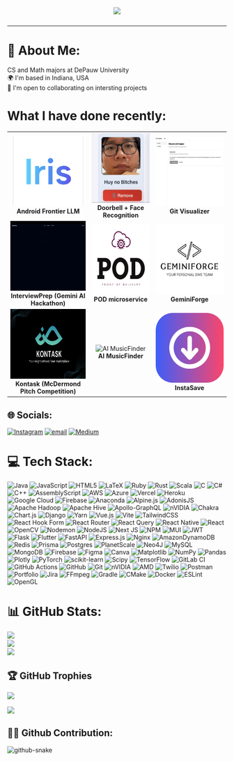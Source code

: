 
<h1 align="center">
    <img src="https://readme-typing-svg.herokuapp.com/?font=Righteous&size=35&center=true&vCenter=true&width=500&height=250&duration=4000&lines=Hi+There!+👋👋👋;+I'm+HuyTran!;&color=41B883" />
</h1>
<hr>

# 💫 About Me:
 CS and Math majors at DePauw University<br>🌍 I'm based in Indiana, USA<br>🤝 I'm open to collaborating on intersting projects<br>
# What I have done recently:

<!--
<div align="center">

![Step 1](./Iris.png) | ![Steep 2](./InstaSave.pngg) | ![Step 3](./PhishIcon.png)
:---:|:---:|:---:
**Android Frontier LLM** | **InstaSave** | **Phish Triage** |

![Step 1](./Gemini.png) | ![Steep 2](./POD.png) | ![Step 3](./Interview.png)
:---:|:---:|:---:
**GeminiForge** | **POD microservice** | **LLM-based InterviewPrep**

![Step 4](./Kontask.png) | <img src="https://github.com/itsnothuy/itsnothuy/blob/main/MusicFinder.gif?raw=true" width="450"/>
:---:|:---:
**Kontask** | **AI MusicFinder**

</div>
-->
<!--
-->

<!-- What I have done recently -->
<div align="center">

<table>
  <tr>
    <td align="center">
      <img src="./Iris.png" alt="Android Frontier LLM" height="160"><br/>
      <b>Android Frontier LLM</b>
    </td>
    <td align="center">
      <img src="./Doorbell.gif" alt="Doorbell" height="160"><br/>
      <b>Doorbell + Face Recognition</b>
    </td>
    <td align="center">
      <img src="./GitVisualizer.png" alt="Git Visualizer" height="160"><br/>
      <b>Git Visualizer</b>
    </td>
  </tr>
  <tr>
    <td align="center">
      <img src="./InterviewPrep.gif" alt="LLM-based InterviewPrep" height="160"><br/>
      <b>InterviewPrep (Gemini AI Hackathon)</b>
    </td>
    <td align="center">
      <img src="./POD.png" alt="POD" height="160"><br/>
      <b>POD microservice</b>
    </td>
    <td align="center">
      <img src="./Gemini.png" alt="GeminiForge" height="160"><br/>
      <b>GeminiForge</b>
    </td>
  </tr>
  <tr>
    <td align="center">
      <img src="./Kontask.png" alt="Kontask" height="160"><br/>
      <b>Kontask (McDermond Pitch Competition) </b>
    </td>
     <td align="center">
      <img src="https://raw.githubusercontent.com/itsnothuy/itsnothuy/main/MusicFinder.gif" alt="AI MusicFinder" height="160"><br/>
      <b>AI MusicFinder</b>
    </td> 
    <td align="center">
      <img src="./InstaSave.png" alt="InstaSave" height="160"><br/>
      <b>InstaSave</b>
    </td>
  </tr>
</table>

</div>
<!---->
<!-- What I have done recently (all images 160x160) -->

<!--
<div align="center">

<table>
  <tr>
    <td align="center">
      <img src="./Iris.png" alt="Android Frontier LLM" width="160" height="160"><br/>
      <b>Android Frontier LLM</b>
    </td>
    <td align="center">
      <img src="./InstaSave.png" alt="InstaSave" width="160" height="160"><br/>
      <b>InstaSave</b>
    </td>
    <td align="center">
      <img src="./PhishIcon.png" alt="Phish Triage" width="160" height="160"><br/>
      <b>Phish Triage</b>
    </td>
  </tr>
  <tr>
    <td align="center">
      <img src="./Gemini.png" alt="GeminiForge" width="160" height="160"><br/>
      <b>GeminiForge</b>
    </td>
    <td align="center">
      <img src="./POD.png" alt="POD microservice" width="160" height="160"><br/>
      <b>POD microservice</b>
    </td>
    <td align="center">
      <img src="./Interview.png" alt="LLM-based InterviewPrep" width="160" height="160"><br/>
      <b>LLM-based InterviewPrep</b>
    </td>
  </tr>
  <tr>
    <td align="center">
      <img src="./Kontask.png" alt="Kontask" width="160" height="160"><br/>
      <b>Kontask</b>
    </td>
    <td align="center">
      <img src="https://github.com/itsnothuy/itsnothuy/blob/main/MusicFinder.gif?raw=true" alt="AI MusicFinder" width="160" height="160"><br/>
      <b>AI MusicFinder</b>
    </td>
    <td></td>
  </tr>
</table>

</div>
-->


<!--
<div align="center">

<img src="./Iris.png" alt="Android Frontier LLM" width="160" height="160"> | <img src="./InstaSave.png" alt="InstaSave" width="160" height="160"> | <img src="./PhishIcon.png" alt="Phish Triage" width="160" height="160">
:---:|:---:|:---:
**Android Frontier LLM** | **InstaSave** | **Phish Triage**

<img src="./Gemini.png" alt="GeminiForge" width="160" height="160"> | <img src="./POD.png" alt="POD microservice" width="160" height="160"> | <img src="./Interview.png" alt="LLM-based InterviewPrep" width="160" height="160">
:---:|:---:|:---:
**GeminiForge** | **POD microservice** | **LLM-based InterviewPrep**

<img src="./Kontask.png" alt="Kontask" width="160" height="160"> | <img src="https://github.com/itsnothuy/itsnothuy/blob/main/MusicFinder.gif?raw=true" alt="AI MusicFinder" width="160" height="160">
:---:|:---:
**Kontask** | **AI MusicFinder**

</div>
-->

## 🌐 Socials:
[![Instagram](https://img.shields.io/badge/Instagram-%23E4405F.svg?logo=Instagram&logoColor=white)](https://instagram.com/tnqh.1505) [![email](https://img.shields.io/badge/Email-D14836?logo=gmail&logoColor=white)](mailto:huytrngqu@gmail.com) 
[![Medium](https://img.shields.io/badge/Medium-000000?logo=medium&logoColor=white)](https://medium.com/@huytrngqu)




# 💻 Tech Stack:
![Java](https://img.shields.io/badge/java-%23ED8B00.svg?style=for-the-badge&logo=openjdk&logoColor=white) ![JavaScript](https://img.shields.io/badge/javascript-%23323330.svg?style=for-the-badge&logo=javascript&logoColor=%23F7DF1E) ![HTML5](https://img.shields.io/badge/html5-%23E34F26.svg?style=for-the-badge&logo=html5&logoColor=white) ![LaTeX](https://img.shields.io/badge/latex-%23008080.svg?style=for-the-badge&logo=latex&logoColor=white) ![Ruby](https://img.shields.io/badge/ruby-%23CC342D.svg?style=for-the-badge&logo=ruby&logoColor=white) ![Rust](https://img.shields.io/badge/rust-%23000000.svg?style=for-the-badge&logo=rust&logoColor=white) ![Scala](https://img.shields.io/badge/scala-%23DC322F.svg?style=for-the-badge&logo=scala&logoColor=white) ![C](https://img.shields.io/badge/c-%2300599C.svg?style=for-the-badge&logo=c&logoColor=white) ![C#](https://img.shields.io/badge/c%23-%23239120.svg?style=for-the-badge&logo=csharp&logoColor=white) ![C++](https://img.shields.io/badge/c++-%2300599C.svg?style=for-the-badge&logo=c%2B%2B&logoColor=white) ![AssemblyScript](https://img.shields.io/badge/assembly%20script-%23000000.svg?style=for-the-badge&logo=assemblyscript&logoColor=white) ![AWS](https://img.shields.io/badge/AWS-%23FF9900.svg?style=for-the-badge&logo=amazon-aws&logoColor=white) ![Azure](https://img.shields.io/badge/azure-%230072C6.svg?style=for-the-badge&logo=microsoftazure&logoColor=white) ![Vercel](https://img.shields.io/badge/vercel-%23000000.svg?style=for-the-badge&logo=vercel&logoColor=white) ![Heroku](https://img.shields.io/badge/heroku-%23430098.svg?style=for-the-badge&logo=heroku&logoColor=white) ![Google Cloud](https://img.shields.io/badge/GoogleCloud-%234285F4.svg?style=for-the-badge&logo=google-cloud&logoColor=white) ![Firebase](https://img.shields.io/badge/firebase-%23039BE5.svg?style=for-the-badge&logo=firebase) ![Anaconda](https://img.shields.io/badge/Anaconda-%2344A833.svg?style=for-the-badge&logo=anaconda&logoColor=white) ![Alpine.js](https://img.shields.io/badge/alpinejs-white.svg?style=for-the-badge&logo=alpinedotjs&logoColor=%238BC0D0) ![AdonisJS](https://img.shields.io/badge/adonisjs-%23220052.svg?style=for-the-badge&logo=adonisjs&logoColor=white) ![Apache Hadoop](https://img.shields.io/badge/Apache%20Hadoop-66CCFF?style=for-the-badge&logo=apachehadoop&logoColor=black) ![Apache Hive](https://img.shields.io/badge/Apache%20Hive-FDEE21?style=for-the-badge&logo=apachehive&logoColor=black) ![Apollo-GraphQL](https://img.shields.io/badge/-ApolloGraphQL-311C87?style=for-the-badge&logo=apollo-graphql) ![nVIDIA](https://img.shields.io/badge/cuda-000000.svg?style=for-the-badge&logo=nVIDIA&logoColor=green) ![Chakra](https://img.shields.io/badge/chakra-%234ED1C5.svg?style=for-the-badge&logo=chakraui&logoColor=white) ![Chart.js](https://img.shields.io/badge/chart.js-F5788D.svg?style=for-the-badge&logo=chart.js&logoColor=white) ![Django](https://img.shields.io/badge/django-%23092E20.svg?style=for-the-badge&logo=django&logoColor=white) ![Yarn](https://img.shields.io/badge/yarn-%232C8EBB.svg?style=for-the-badge&logo=yarn&logoColor=white) ![Vue.js](https://img.shields.io/badge/vue.js-%2335495e.svg?style=for-the-badge&logo=vuedotjs&logoColor=%234FC08D) ![Vite](https://img.shields.io/badge/vite-%23646CFF.svg?style=for-the-badge&logo=vite&logoColor=white) ![TailwindCSS](https://img.shields.io/badge/tailwindcss-%2338B2AC.svg?style=for-the-badge&logo=tailwind-css&logoColor=white) ![React Hook Form](https://img.shields.io/badge/React%20Hook%20Form-%23EC5990.svg?style=for-the-badge&logo=reacthookform&logoColor=white) ![React Router](https://img.shields.io/badge/React_Router-CA4245?style=for-the-badge&logo=react-router&logoColor=white) ![React Query](https://img.shields.io/badge/-React%20Query-FF4154?style=for-the-badge&logo=react%20query&logoColor=white) ![React Native](https://img.shields.io/badge/react_native-%2320232a.svg?style=for-the-badge&logo=react&logoColor=%2361DAFB) ![React](https://img.shields.io/badge/react-%2320232a.svg?style=for-the-badge&logo=react&logoColor=%2361DAFB) ![OpenCV](https://img.shields.io/badge/opencv-%23white.svg?style=for-the-badge&logo=opencv&logoColor=white) ![Nodemon](https://img.shields.io/badge/NODEMON-%23323330.svg?style=for-the-badge&logo=nodemon&logoColor=%BBDEAD) ![NodeJS](https://img.shields.io/badge/node.js-6DA55F?style=for-the-badge&logo=node.js&logoColor=white) ![Next JS](https://img.shields.io/badge/Next-black?style=for-the-badge&logo=next.js&logoColor=white) ![NPM](https://img.shields.io/badge/NPM-%23CB3837.svg?style=for-the-badge&logo=npm&logoColor=white) ![MUI](https://img.shields.io/badge/MUI-%230081CB.svg?style=for-the-badge&logo=mui&logoColor=white) ![JWT](https://img.shields.io/badge/JWT-black?style=for-the-badge&logo=JSON%20web%20tokens) ![Flask](https://img.shields.io/badge/flask-%23000.svg?style=for-the-badge&logo=flask&logoColor=white) ![Flutter](https://img.shields.io/badge/Flutter-%2302569B.svg?style=for-the-badge&logo=Flutter&logoColor=white) ![FastAPI](https://img.shields.io/badge/FastAPI-005571?style=for-the-badge&logo=fastapi) ![Express.js](https://img.shields.io/badge/express.js-%23404d59.svg?style=for-the-badge&logo=express&logoColor=%2361DAFB) ![Nginx](https://img.shields.io/badge/nginx-%23009639.svg?style=for-the-badge&logo=nginx&logoColor=white) ![AmazonDynamoDB](https://img.shields.io/badge/Amazon%20DynamoDB-4053D6?style=for-the-badge&logo=Amazon%20DynamoDB&logoColor=white) ![Redis](https://img.shields.io/badge/redis-%23DD0031.svg?style=for-the-badge&logo=redis&logoColor=white) ![Prisma](https://img.shields.io/badge/Prisma-3982CE?style=for-the-badge&logo=Prisma&logoColor=white) ![Postgres](https://img.shields.io/badge/postgres-%23316192.svg?style=for-the-badge&logo=postgresql&logoColor=white) ![PlanetScale](https://img.shields.io/badge/planetscale-%23000000.svg?style=for-the-badge&logo=planetscale&logoColor=white) ![Neo4J](https://img.shields.io/badge/Neo4j-008CC1?style=for-the-badge&logo=neo4j&logoColor=white) ![MySQL](https://img.shields.io/badge/mysql-4479A1.svg?style=for-the-badge&logo=mysql&logoColor=white) ![MongoDB](https://img.shields.io/badge/MongoDB-%234ea94b.svg?style=for-the-badge&logo=mongodb&logoColor=white) ![Firebase](https://img.shields.io/badge/firebase-a08021?style=for-the-badge&logo=firebase&logoColor=ffcd34) ![Figma](https://img.shields.io/badge/figma-%23F24E1E.svg?style=for-the-badge&logo=figma&logoColor=white) ![Canva](https://img.shields.io/badge/Canva-%2300C4CC.svg?style=for-the-badge&logo=Canva&logoColor=white) ![Matplotlib](https://img.shields.io/badge/Matplotlib-%23ffffff.svg?style=for-the-badge&logo=Matplotlib&logoColor=black) ![NumPy](https://img.shields.io/badge/numpy-%23013243.svg?style=for-the-badge&logo=numpy&logoColor=white) ![Pandas](https://img.shields.io/badge/pandas-%23150458.svg?style=for-the-badge&logo=pandas&logoColor=white) ![Plotly](https://img.shields.io/badge/Plotly-%233F4F75.svg?style=for-the-badge&logo=plotly&logoColor=white) ![PyTorch](https://img.shields.io/badge/PyTorch-%23EE4C2C.svg?style=for-the-badge&logo=PyTorch&logoColor=white) ![scikit-learn](https://img.shields.io/badge/scikit--learn-%23F7931E.svg?style=for-the-badge&logo=scikit-learn&logoColor=white) ![Scipy](https://img.shields.io/badge/SciPy-%230C55A5.svg?style=for-the-badge&logo=scipy&logoColor=%white) ![TensorFlow](https://img.shields.io/badge/TensorFlow-%23FF6F00.svg?style=for-the-badge&logo=TensorFlow&logoColor=white) ![GitLab CI](https://img.shields.io/badge/gitlab%20CI-%23181717.svg?style=for-the-badge&logo=gitlab&logoColor=white) ![GitHub Actions](https://img.shields.io/badge/github%20actions-%232671E5.svg?style=for-the-badge&logo=githubactions&logoColor=white) ![GitHub](https://img.shields.io/badge/github-%23121011.svg?style=for-the-badge&logo=github&logoColor=white) ![Git](https://img.shields.io/badge/git-%23F05033.svg?style=for-the-badge&logo=git&logoColor=white) ![nVIDIA](https://img.shields.io/badge/nVIDIA-%2376B900.svg?style=for-the-badge&logo=nVIDIA&logoColor=white) ![AMD](https://img.shields.io/badge/AMD-%23000000.svg?style=for-the-badge&logo=amd&logoColor=white) ![Twilio](https://img.shields.io/badge/Twilio-F22F46?style=for-the-badge&logo=Twilio&logoColor=white) ![Postman](https://img.shields.io/badge/Postman-FF6C37?style=for-the-badge&logo=postman&logoColor=white) ![Portfolio](https://img.shields.io/badge/Portfolio-%23000000.svg?style=for-the-badge&logo=firefox&logoColor=#FF7139) ![Jira](https://img.shields.io/badge/jira-%230A0FFF.svg?style=for-the-badge&logo=jira&logoColor=white) ![FFmpeg](https://shields.io/badge/FFmpeg-%23171717.svg?logo=ffmpeg&style=for-the-badge&labelColor=171717&logoColor=5cb85c) ![Gradle](https://img.shields.io/badge/Gradle-02303A.svg?style=for-the-badge&logo=Gradle&logoColor=white) ![CMake](https://img.shields.io/badge/CMake-%23008FBA.svg?style=for-the-badge&logo=cmake&logoColor=white) ![Docker](https://img.shields.io/badge/docker-%230db7ed.svg?style=for-the-badge&logo=docker&logoColor=white) ![ESLint](https://img.shields.io/badge/ESLint-4B3263?style=for-the-badge&logo=eslint&logoColor=white) ![OpenGL](https://img.shields.io/badge/OpenGL-white?logo=OpenGL&style=for-the-badge)
# 📊 GitHub Stats:
![](https://github-readme-stats.vercel.app/api?username=itsnothuy&theme=dark&hide_border=false&include_all_commits=false&count_private=false)<br/>
![](https://nirzak-streak-stats.vercel.app/?user=itsnothuy&theme=dark&hide_border=false)<br/>
![](https://github-readme-stats.vercel.app/api/top-langs/?username=itsnothuy&theme=dark&hide_border=false&include_all_commits=false&count_private=false&layout=compact)

## 🏆 GitHub Trophies
![](https://github-profile-trophy.vercel.app/?username=itsnothuy&theme=radical&no-frame=true&no-bg=false&margin-w=4)

[![](https://visitcount.itsvg.in/api?id=itsnothuy&icon=0&color=0)](https://visitcount.itsvg.in)

## 🐍🐍 Github Contribution: 
<picture>
  <source media="(prefers-color-scheme: dark)" srcset="https://raw.githubusercontent.com/tobiasmeyhoefer/tobiasmeyhoefer/output/github-snake-dark.svg" />
  <source media="(prefers-color-scheme: light)" srcset="https://raw.githubusercontent.com/tobiasmeyhoefer/tobiasmeyhoefer/output/github-snake.svg" />
  <img alt="github-snake" src="https://raw.githubusercontent.com/tobiasmeyhoefer/tobiasmeyhoefer/output/github-snake.svg" />
</picture>
<!-- Proudly created with GPRM ( https://gprm.itsvg.in ) -->

